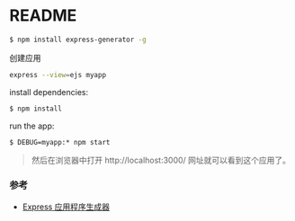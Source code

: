 # README

```bash
$ npm install express-generator -g
```

创建应用

```bash
express --view=ejs myapp
```

install dependencies:

```bash
$ npm install
```

run the app:

```
$ DEBUG=myapp:* npm start
```

> 然后在浏览器中打开 http://localhost:3000/ 网址就可以看到这个应用了。

### 参考

- [Express 应用程序生成器](https://expressjs.com/zh-cn/starter/generator.html)
